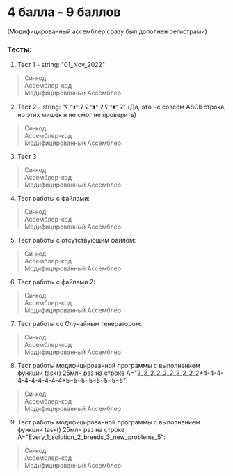 # 4 балла - 9 баллов
(Модифицированный ассемблер сразу был дополнен регистрами)
### Тесты:
1. Тест 1 - string: "01_Nov_2022" <br/>
 > Си-код <br>
 > Ассемблер-код <br>
 > Модифицированный Ассемблер: <br/>
 > 

2. Тест 2 - string: "ʕ ᵔᴥᵔ ʔ ʕ ᵔᴥᵔ ʔ ʕ ᵔᴥᵔ ʔ" (Да, это не совсем ASCII строка, но этих мишек я не смог не проверить)<br/>
 > Си-код <br>
 > Ассемблер-код <br>
 > Модифицированный Ассемблер: <br/>
 > 

3. Тест 3 <br/>
 > Си-код <br>
 > Ассемблер-код <br>
 > Модифицированный Ассемблер: <br/>
 > 

4. Тест работы с файлами:
 > Си-код <br>
 > Ассемблер-код <br>
 > Модифицированный Ассемблер: <br/>
 > 

5. Тест работы с отсутствующим файлом:
 > Си-код <br>
 > Ассемблер-код <br>
 > Модифицированный Ассемблер: <br/>
 > 

6. Тест работы с файлами 2:
 > Си-код <br>
 > Ассемблер-код <br>
 > Модифицированный Ассемблер: <br/>
 >

7. Тест работы со Случайным генератором:
 > Си-код <br>
 > Ассемблер-код <br>
 > Модифицированный Ассемблер: <br/>
 > 

8. Тест работы модифицированной программы с выполнением функции task() 25млн раз на строке А="2_2_2_2_2_2_2_2_2_2\+4-4-4-4-4-4-4-4-4-4\+5\~5\~5\~5\~5\~5\~5\~5":
 > Си-код <br>
 > Ассемблер-код <br>
 > Модифицированный Ассемблер: <br/>
 > 

9. Тест работы модифицированной программы с выполнением функции task() 25млн раз на строке А="Every_1_solution_2_breeds_3_new_problems_5":
 > Си-код <br>
 > Ассемблер-код <br>
 > Модифицированный Ассемблер: <br/>
 > 

